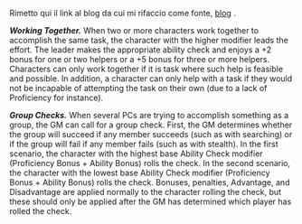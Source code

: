 Rimetto qui il link al blog da cui mi rifaccio come fonte,  [blog](https://theangrygm.com/tweaking-the-core-of-dd-5e/) .

**_Working Together._** When two or more characters work together to accomplish the same task, the character with the higher modifier leads the effort. The leader makes the appropriate ability check and enjoys a +2 bonus for one or two helpers or a +5 bonus for three or more helpers. Characters can only work together if it is task where such help is feasible and possible. In addition, a character can only help with a task if they would not be incapable of attempting the task on their own (due to a lack of Proficiency for instance).

**_Group Checks._** When several PCs are trying to accomplish something as a group, the GM can call for a group check. First, the GM determines whether the group will succeed if any member succeeds (such as with searching) or if the group will fail if any member fails (such as with stealth). In the first scenario, the character with the highest base Ability Check modifier (Proficiency Bonus + Ability Bonus) rolls the check. In the second scenario, the character with the lowest base Ability Check modifier (Proficiency Bonus + Ability Bonus) rolls the check. Bonuses, penalties, Advantage, and Disadvantage are applied normally to the character rolling the check, but these should only be applied after the GM has determined which player has rolled the check.
